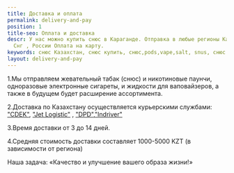 ```yaml
---
title: Доставка и оплата
permalink: delivery-and-pay
position: 1
title-seo: Оплата и доставка
descr: У нас можно купить снюс в Караганде. Отправка в любые регионы Казахстана ,
  Снг , России Оплата на карту.
keywords: снюс Казахстан, снюс купить, снюс,pods,vape,salt, snus, снюс заказать
layout: delivery-and-pay
---
```


1.Мы отправляем жевательный табак (снюс) и никотиновые паунчи, одноразовые электронные сигареты, и жидкости для ваповайзеров, а также в будущем будет расширение ассортимента. 

2.Доставка по Казахстану осуществляется  курьерскими службами: ["CDEK"](http://cdek.kz/), ["Jet Logistic"](https://www.jet.com.kz) , ["DPD"](https://www.dpd.kz),["Indriver"](https://indriver.com/ru/city)

3.Время доставки от 3 до 14 дней.

4.Средняя стоимость доставки составляет 1000-5000 KZT (в зависимости от региона)

Наша задача: «Качество и улучшение вашего образа жизни!»

